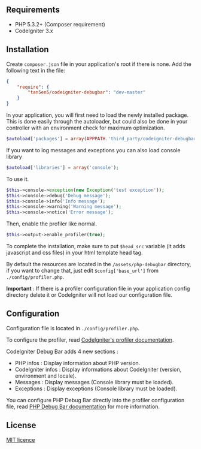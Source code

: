 ## Requirements

- PHP 5.3.2+ (Composer requirement)
- CodeIgniter 3.x

## Installation

Create `composer.json` file in your application's root if there is none. Add the following text in the file: 
```json
{
    "require": {
        "tan5en5/codeigniter-debugbar": "dev-master"
    }
}
```
In your application, you will first need to load the newly installed package.  This is  done easily through the autoloader, but could also be done in your controller with an environment check for maximum optimization. 
```php
$autoload['packages'] = array(APPPATH.'third_party/codeigniter-debugbar');
```
If you want to log messages and exceptions you can also load console library
```php
$autoload['libraries'] = array('console');
```
To use it.
```php
$this->console->exception(new Exception('test exception'));
$this->console->debug('Debug message');
$this->console->info('Info message');
$this->console->warning('Warning message');
$this->console->notice('Error message');
```
Then, enable the profiler like normal.
```php
$this->output->enable_profiler(true);
```

To complete the installation, make sure to put `$head_src` variable (it adds javascript and css files) in your html template head tag.

By default the resources are located in the `/assets/php-debugbar` directory, if you want to change that, just edit `$config['base_url']` from `./config/profiler.php`.

**Important** : If there is a profiler configuration file in your application config directory delete it or CodeIgniter will not load our configuration file.

## Configuration

Configuration file is located in `./config/profiler.php`.

To configure the profiler, read [CodeIgniter's profiler documentation](http://www.codeigniter.com/userguide3/general/profiling.html).

CodeIgniter Debug Bar adds 4 new sections :

- PHP infos : Display information about PHP version.
- CodeIgniter infos : Display informations about CodeIgniter (version, environment and locale).
- Messages : Display messages (Console library must be loaded).
- Exceptions : Display exceptions (Console library must be loaded).

You can configure PHP Debug Bar directly into the profiler configuration file, read [PHP Debug Bar documentation](http://phpdebugbar.com/docs/rendering.html#rendering) for more information.

## License

[MIT licence](http://opensource.org/licenses/MIT)